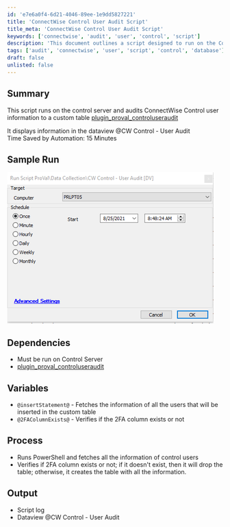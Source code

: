 ```yaml
---
id: 'e7e6a0f4-6d21-4046-89ee-1e9dd5827221'
title: 'ConnectWise Control User Audit Script'
title_meta: 'ConnectWise Control User Audit Script'
keywords: ['connectwise', 'audit', 'user', 'control', 'script']
description: 'This document outlines a script designed to run on the ConnectWise Control server, auditing user information and logging it into a custom table. It details the necessary dependencies, variables used in the script, and the output generated, including a dataview for user audits and a script log. The automation is expected to save approximately 15 minutes of manual effort.'
tags: ['audit', 'connectwise', 'user', 'script', 'control', 'database']
draft: false
unlisted: false
---
```

## Summary

This script runs on the control server and audits ConnectWise Control user information to a custom table [plugin_proval_controluseraudit](https://proval.itglue.com/DOC-5078775-8038700)  

It displays information in the dataview @CW Control - User Audit  
Time Saved by Automation: 15 Minutes

## Sample Run

![Sample Run](../../../static/img/CW-Control---User-Audit/image_1.png)

## Dependencies

- Must be run on Control Server
- [plugin_proval_controluseraudit](https://proval.itglue.com/DOC-5078775-8038700)

## Variables

- `@insertStatement@` - Fetches the information of all the users that will be inserted in the custom table
- `@2FAColumnExists@` - Verifies if the 2FA column exists or not

## Process

- Runs PowerShell and fetches all the information of control users
- Verifies if 2FA column exists or not; if it doesn't exist, then it will drop the table; otherwise, it creates the table with all the information.

## Output

- Script log
- Dataview @CW Control - User Audit






